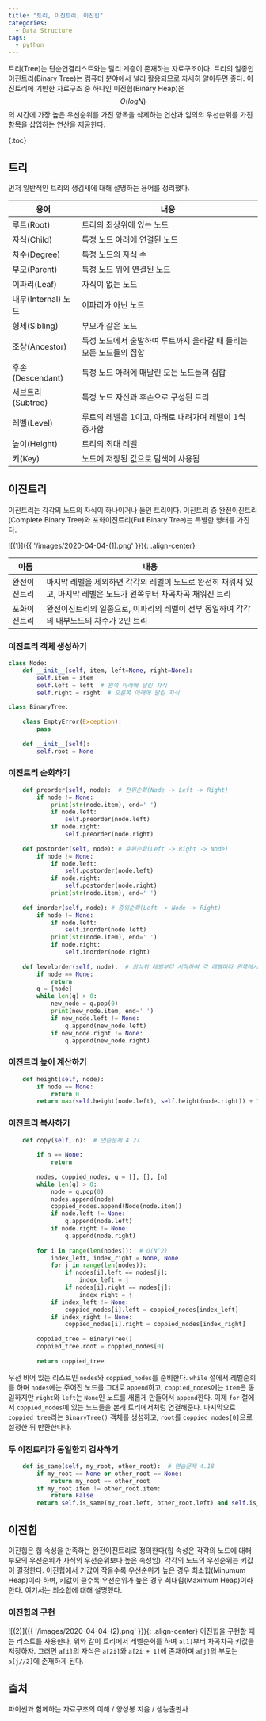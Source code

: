 ```yaml
---
title: "트리, 이진트리, 이진힙"
categories:
  - Data Structure
tags:
  - python
---
```


트리(Tree)는 단순연결리스트와는 달리 계층이 존재하는 자료구조이다. 트리의 일종인 이진트리(Binary Tree)는 컴퓨터 분야에서 널리 활용되므로 자세히 알아두면 좋다. 이진트리에 기반한 자료구조 중 하나인 이진힙(Binary Heap)은 $$O(log N)$$의 시간에 가장 높은 우선순위를 가진 항목을 삭제하는 연산과 임의의 우선순위를 가진 항목을 삽입하는 연산을 제공한다.

{:toc}

## 트리
먼저 일반적인 트리의 생김새에 대해 설명하는 용어를 정리했다.  

|용어|내용|
|---|---|
|루트(Root)|트리의 최상위에 있는 노드|
|자식(Child)|특정 노드 아래에 연결된 노드|
|차수(Degree)|특정 노드의 자식 수|
|부모(Parent)|특정 노드 위에 연결된 노드|
|이파리(Leaf)|자식이 없는 노드|
|내부(Internal) 노드|이파리가 아닌 노드|
|형제(Sibling)|부모가 같은 노드|
|조상(Ancestor)|특정 노드에서 출발하여 루트까지 올라갈 때 들리는 모든 노드들의 집합|
|후손(Descendant)|특정 노드 아래에 매달린 모든 노드들의 집합|
|서브트리(Subtree)|특정 노드 자신과 후손으로 구성된 트리|
|레벨(Level)|루트의 레벨은 1이고, 아래로 내려가며 레벨이 1씩 증가함|
|높이(Height)|트리의 최대 레벨|
|키(Key)|노드에 저장된 값으로 탐색에 사용됨|

## 이진트리
이진트리는 각각의 노드의 자식이 하나이거나 둘인 트리이다. 이진트리 중 완전이진트리(Complete Binary Tree)와 포화이진트리(Full Binary Tree)는 특별한 형태를 가진다.

![(1)]({{ '/images/2020-04-04-(1).png' }}){: .align-center}

|이름|내용|
|---|---|
|완전이진트리|마지막 레벨을 제외하면 각각의 레벨이 노드로 완전히 채워져 있고, 마지막 레벨은 노드가 왼쪽부터 차곡차곡 채워진 트리|
|포화이진트리|완전이진트리의 일종으로, 이파리의 레벨이 전부 동일하며 각각의 내부노드의 차수가 2인 트리|

### 이진트리 객체 생성하기

```python
class Node:
    def __init__(self, item, left=None, right=None):
        self.item = item
        self.left = left  # 왼쪽 아래에 달린 자식
        self.right = right  # 오른쪽 아래에 달린 자식

class BinaryTree:
        
    class EmptyError(Exception):
        pass
    
    def __init__(self):
        self.root = None
```

### 이진트리 순회하기

```python
    def preorder(self, node):  # 전위순회(Node -> Left -> Right)
        if node != None:
            print(str(node.item), end=' ')
            if node.left:
                self.preorder(node.left)
            if node.right:
                self.preorder(node.right)
            
    def postorder(self, node): # 후위순회(Left -> Right -> Node)
        if node != None:
            if node.left:
                self.postorder(node.left)
            if node.right:
                self.postorder(node.right)
            print(str(node.item), end=' ')
    
    def inorder(self, node): # 중위순회(Left -> Node -> Right)
        if node != None:
            if node.left:
                self.inorder(node.left)
            print(str(node.item), end=' ')
            if node.right:
                self.inorder(node.right)
                
    def levelorder(self, node):  # 최상위 레벨부터 시작하여 각 레벨마다 왼쪽에서 오른쪽으로 노드를 방문함
        if node == None:
            return
        q = [node]
        while len(q) > 0:
            new_node = q.pop(0)
            print(new_node.item, end=' ')
            if new_node.left != None:
                q.append(new_node.left)
            if new_node.right != None:
                q.append(new_node.right)
```

### 이진트리 높이 계산하기
```python
    def height(self, node):
        if node == None:
            return 0
        return max(self.height(node.left), self.height(node.right)) + 1
```

### 이진트리 복사하기
```python
    def copy(self, n):  # 연습문제 4.27
        
        if n == None:
            return
        
        nodes, coppied_nodes, q = [], [], [n]
        while len(q) > 0:
            node = q.pop(0)
            nodes.append(node)
            coppied_nodes.append(Node(node.item))
            if node.left != None:
                q.append(node.left)
            if node.right != None:
                q.append(node.right)
        
        for i in range(len(nodes)):  # O(N^2)
            index_left, index_right = None, None
            for j in range(len(nodes)):
                if nodes[i].left == nodes[j]:
                    index_left = j
                if nodes[i].right == nodes[j]:
                    index_right = j
            if index_left != None:
                coppied_nodes[i].left = coppied_nodes[index_left]
            if index_right != None:
                coppied_nodes[i].right = coppied_nodes[index_right]
        
        coppied_tree = BinaryTree()
        coppied_tree.root = coppied_nodes[0]
        
        return coppied_tree
```

우선 비어 있는 리스트인 `nodes`와 `coppied_nodes`를 준비한다. `while` 절에서 레벨순회를 하며 `nodes`에는 주어진 노드를 그대로 `append`하고, `coppied_nodes`에는 `item`은 동일하지만 `right`와 `left`는 `None`인 노드를 새롭게 만들어서 `append`한다. 이제 `for` 절에서 `coppied_nodes`에 있는 노드들을 본래 트리에서처럼 연결해준다. 마지막으로 `coppied_tree`라는 `BinaryTree()` 객체를 생성하고, `root`를 `coppied_nodes[0]`으로 설정한 뒤 반환한다다.

### 두 이진트리가 동일한지 검사하기
```python
    def is_same(self, my_root, other_root):  # 연습문제 4.18
        if my_root == None or other_root == None:
            return my_root == other_root
        if my_root.item != other_root.item:
            return False
        return self.is_same(my_root.left, other_root.left) and self.is_same(my_root.right, other_root.right)
```

## 이진힙
이진힙은 힙 속성을 만족하는 완전이진트리로 정의한다(힙 속성은 각각의 노드에 대해 부모의 우선순위가 자식의 우선순위보다 높은 속성임). 각각의 노드의 우선순위는 키값이 결정한다. 이진힙에서 키값이 작을수록 우선순위가 높은 경우 최소힙(Minumum Heap)이라 하며, 키값이 클수록 우선순위가 높은 경우 최대힙(Maximum Heap)이라 한다. 여기서는 최소힙에 대해 설명했다.  

### 이진힙의 구현
![(2)]({{ '/images/2020-04-04-(2).png' }}){: .align-center}
이진힙을 구현할 때는 리스트를 사용한다. 위와 같이 트리에서 레벨순회를 하며 `a[1]`부터 차곡차곡 키값을 저장하자. 그러면 `a[i]`의 자식은 `a[2i]`와 `a[2i + 1]`에 존재하며 `a[j]`의 부모는 `a[j//2]`에 존재하게 된다.  

## 출처
파이썬과 함께하는 자료구조의 이해 / 양성봉 지음 / 생능출판사
